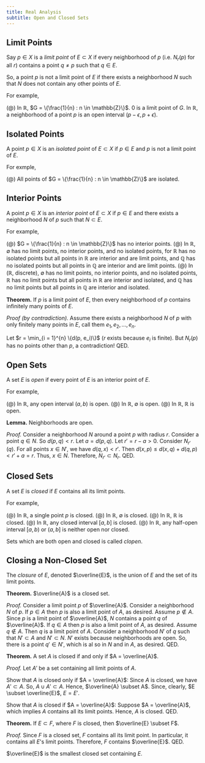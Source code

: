```yaml
---
title: Real Analysis
subtitle: Open and Closed Sets
---
```


## Limit Points

Say $p \in X$ is a _limit point_ of $E \subset X$ if every neighborhood of $p$ (i.e. $N_r(p)$ for all $r$) contains a point $q \neq p$ such that $q \in E$.

So, a point $p$ is not a limit point of $E$ if there exists a neighborhood $N$ such that $N$ does not contain any other points of $E$.

For example,

(@) In $\mathbb{R}$, $G = \{\frac{1}{n} : n \in \mathbb{Z}\}$. $0$ is a limit point of $G$. In $\mathbb{R}$, a neighborhood of a point $p$ is an open interval $(p - \epsilon, p + \epsilon)$.

## Isolated Points

A point $p \in X$ is an _isolated point_ of $E \subset X$ if $p \in E$ and $p$ is not a limit point of $E$.

For exmple,

(@) All points of $G = \{\frac{1}{n} : n \in \mathbb{Z}\}$ are isolated.

## Interior Points

A point $p \in X$ is an _interior point_ of $E \subset X$ if $p \in E$ and there exists a neighborhood $N$ of $p$ such that $N \subset E$.

For example,

(@) $G = \{\frac{1}{n} : n \in \mathbb{Z}\}$ has no interior points.
(@) In $\mathbb{R}$, $\emptyset$ has no limit points, no interior points, and no isolated points, for $\mathbb{R}$ has no isolated points but all points in $\mathbb{R}$ are interior and are limit points, and $\mathbb{Q}$ has no isolated points but all points in $\mathbb{Q}$ are interior and are limit points.
(@) In ($\mathbb{R}$, $\text{discrete}$), $\emptyset$ has no limit points, no interior points, and no isolated points, $\mathbb{R}$ has no limit points but all points in $\mathbb{R}$ are interior and isolated, and $\mathbb{Q}$ has no limit points but all points in $\mathbb{Q}$ are interior and isolated.

__Theorem.__ If $p$ is a limit point of $E$, then every neighborhood of $p$ contains infinitely many points of $E$.

_Proof (by contradiction)._ Assume there exists a neighborhood $N$ of $p$ with only finitely many points in $E$, call them $e_1, e_2, \dots, e_n$.

Let $r = \min_{i = 1}^{n} \{d(p, e_i)\}$ ($r$ exists because $e_i$ is finite). But $N_r(p)$ has no points other than $p$, a contradiction! QED.

## Open Sets

A set $E$ is _open_ if every point of $E$ is an interior point of $E$.

For example,

(@) In $\mathbb{R}$, any open interval $(a, b)$ is open.
(@) In $\mathbb{R}$, $\emptyset$ is open.
(@) In $\mathbb{R}$, $\mathbb{R}$ is open.

__Lemma.__ Neighborhoods are open.

_Proof._ Consider a neighborhood $N$ around a point $p$ with radius $r$. Consider a point $q \in N$. So $d(p, q) < r$. Let $a = d(p, q)$. Let $r' = r - a > 0$. Consider $N_{r'}(q)$. For all points $x \in N'$, we have $d(q, x) < r'$. Then $d(x, p) \leq d(x, q) + d(q, p) < r' + a = r.$ Thus, $x \in N$. Therefore, $N_{r'} \subset N_r$. QED.

## Closed Sets

A set $E$ is _closed_ if $E$ contains all its limit points.

For example,

(@) In $\mathbb{R}$, a single point $p$ is closed.
(@) In $\mathbb{R}$, $\emptyset$ is closed.
(@) In $\mathbb{R}$, $\mathbb{R}$ is closed.
(@) In $\mathbb{R}$, any closed interval $[a, b]$ is closed.
(@) In $\mathbb{R}$, any half-open interval $[a, b)$ or $(a, b]$ is neither open nor closed.

Sets which are both open and closed is called _clopen_.

## Closing a Non-Closed Set

The _closure_ of $E$, denoted $\overline{E}$, is the union of $E$ and the set of its limit points.

__Theorem.__ $\overline{A}$ is a closed set.

_Proof._ Consider a limit point $p$ of $\overline{A}$. Consider a neighborhood $N$ of $p$. If $p \in A$ then $p$ is also a limit point of $A$, as desired. Assume $p \notin A$. Since $p$ is a limit point of $\overline{A}$, $N$ contains a point $q$ of $\overline{A}$. If $q \in A$ then $p$ is also a limit point of $A$, as desired. Assume $q \notin A$. Then $q$ is a limit point of $A$. Consider a neighborhood $N'$ of $q$ such that $N' \subset A$ and $N' \subset N$. $N'$ exists because neighborhoods are open. So, there is a point $q' \in N'$, which is al so in $N$ and in $A$, as desired. QED.

__Theorem.__ A set $A$ is closed if and only if $A = \overline{A}$.

_Proof._ Let $A'$ be a set containing all limit points of $A$.

Show that $A$ is closed only if $A = \overline{A}$: Since $A$ is closed, we have $A' \subset A$. So, $A \cup A' \subset A$. Hence, $\overline{A} \subset A$. Since, clearly, $E \subset \overline{E}$, $E = E'$.

Show that $A$ is closed if $A = \overline{A}$: Suppose $A = \overline{A}$, which implies $A$ contains all its limit points. Hence, $A$ is closed. QED.

__Theorem.__ If $E \subset F$, where $F$ is closed, then $\overline{E} \subset F$.

_Proof._ Since $F$ is a closed set, $F$ contains all its limit point. In particular, it contains all $E$'s limit points. Therefore, $F$ contains $\overline{E}$. QED.

$\overline{E}$ is the smallest closed set containing $E$.
